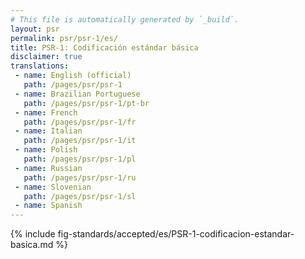 ```yaml
---
# This file is automatically generated by `_build`.
layout: psr
permalink: psr/psr-1/es/
title: PSR-1: Codificación estándar básica
disclaimer: true
translations:
 - name: English (official)
   path: /pages/psr/psr-1
 - name: Brazilian Portuguese
   path: /pages/psr/psr-1/pt-br
 - name: French
   path: /pages/psr/psr-1/fr
 - name: Italian
   path: /pages/psr/psr-1/it
 - name: Polish
   path: /pages/psr/psr-1/pl
 - name: Russian
   path: /pages/psr/psr-1/ru
 - name: Slovenian
   path: /pages/psr/psr-1/sl
 - name: Spanish
---
```


{% include fig-standards/accepted/es/PSR-1-codificacion-estandar-basica.md %}